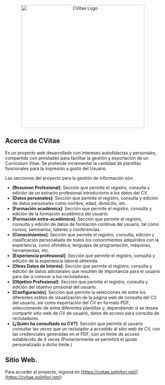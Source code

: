 <p align="center"><a href="https://cvitae.solinfori.net" target="_blank"><img src="https://cvitae.solinfori.net/img/cv.png" width="400" alt="CVitae Logo"></a></p>

## Acerca de CVitae

Es un proyecto web desarrollado con intereses autodidactas y personales, compartido con amistades para facilitar la gestión y exportación de un Curriculum Vitae. Se pretende incrementar la cantidad de plantillas funcionales para la impresión a gusto del Usuario.

Las secciones del proyecto para la gestión de información són:

- **[Resumen Profesional]**: Sección que permite el registro, consulta y edición de un extracto profesional introductorio a los datos del CV.
- **[Datos personales]**: Sección que permite el registro, consulta y edición de datos personales como nombre, edad, domicilio, etc.
- **[Formación académica]**: Sección que permite el registro, consulta y edición de la formación académica del usuario.
- **[Formación extra-académica]**: Sección que permite el registro, consulta y edición de datos de formación contínua del usuario, tal como cursos, seminarios, talleres y conferencias.
- **[Conocimientos]**: Sección que permite el registro, consulta, edición y clasificación personaliada de todos los conocimientos adquiridos con la experiencia, como ofimática, lenguajes de programación, máquinas, herramientas, etc.
- **[Experiencia profesional]**: Sección que permite el registro, consulta y edición de la experiencia laboral obtenida.
- **[Otros Datos de Interés]**: Sección que permite el registro, consulta y edición de datos adicionales que resulten de importancia para el usuario para dar a conocer a los reclutadores.
- **[Objetivo Profesional]**: Sección que permite el registro, consulta y edición del objetivo prosional del usuario.
- **[Configuración]**: Sección que permite la selecciones de entre los diferentes estilos de visualización de la página web de consulta del CV del usuario, así como exportación del CV en formato PDF, seleccionando de entre diferentes plantillas y, dependiendo si se desea compartir sitio web de CV de usuario, datos de acceso para consulta de reclutadores.
- **[¿Quién ha consultado su CV?]**: Sección que permite al usuario consultar las veces que un reclutador a accedido al sitio web de CV, con las credenciales generadas en el PDF, con un límite de acceso establecido de 4 veces (Posteriormente se permitirá el ajuste personalizado a dicho límite.)

## Sitio Web.

Para acceder al proyecto, ingresa en  [https://cvitae.solinfori.net/](https://cvitae.solinfori.net/)